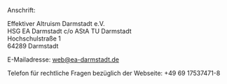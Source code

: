Anschrift:

Effektiver Altruism Darmstadt e.V.<br>
HSG EA Darmstadt c/o AStA TU Darmstadt<br>
Hochschulstraße 1<br>
64289 Darmstadt

E-Mailadresse: web@ea-darmstadt.de

Telefon für rechtliche Fragen bezüglich der Webseite: +49 69 17537471-8
